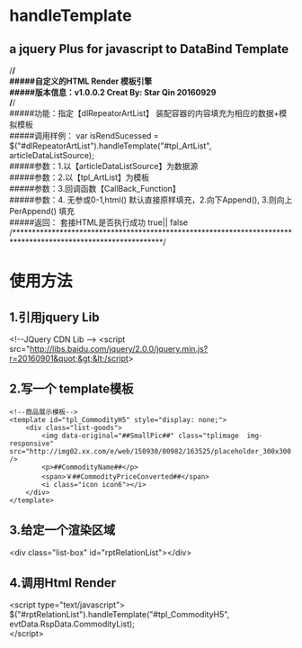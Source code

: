 # handleTemplate
##  a jquery Plus for javascript to DataBind Template  

/**************************************************************************************************************/<br />
#####自定义的HTML Render 模板引擎<br />
#####版本信息：v1.0.0.2  Creat By: Star Qin  20160929<br />
/**************************************************************************************************************/<br />
#####功能：指定【dlRepeatorArtList】 装配容器的内容填充为相应的数据+模拟模板<br />
#####调用样例： var isRendSucessed = $(&quot;#dlRepeatorArtList&quot;).handleTemplate(&quot;#tpl_ArtList&quot;, articleDataListSource);<br />
#####参数：1.以【articleDataListSource】为数据源<br />
#####参数：2.以【tpl_ArtList】为模板<br />
#####参数：3.回调函数【CallBack_Function】<br />
#####参数：4. 无参或0-1,html() 默认直接原样填充，2.向下Append(), 3.则向上PerAppend() 填充<br />
#####返回： 套接HTML是否执行成功 true|| false<br />
/**************************************************************************************************************/


# 使用方法
## 1.引用jquery Lib 

&lt;!--JQuery  CDN Lib --&gt;
&lt;script src=&quot;http://libs.baidu.com/jquery/2.0.0/jquery.min.js?r=20160901&quot;&gt;&lt;/script&gt;

## 2.写一个 template模板

    <!--商品展示模板-->
    <template id="tpl_CommodityH5" style="display: none;">
        <div class="list-goods">
            <img data-original="##SmallPic##" class="tplimage  img-responsive"  src="http://img02.xx.com/e/web/150930/00982/163525/placeholder_300x300.png" />
            <p>##CommodityName##</p>
            <span>￥##CommodityPriceConverted##</span>
            <i class="icon icon6"></i>
        </div>
    </template>
    
## 3.给定一个渲染区域

&lt;div class=&quot;list-box&quot;  id=&quot;rptRelationList&quot;&gt;&lt;/div&gt;

  
## 4.调用Html Render 

&lt;script  type=&quot;text/javascript&quot;&gt;<br />
$(&quot;#rptRelationList&quot;).handleTemplate(&quot;#tpl_CommodityH5&quot;, evtData.RspData.CommodityList);<br />
&lt;/script&gt;<br />
 


